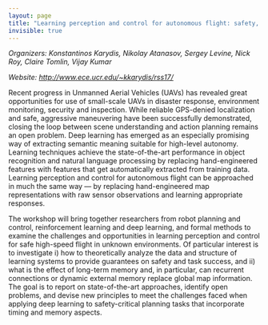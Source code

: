 ```yaml
---
layout: page
title: "Learning perception and control for autonomous flight: safety, memory, and efficiency"
invisible: true
---
```


<p class="text-left"><i>Organizers: Konstantinos Karydis, Nikolay Atanasov, Sergey Levine, Nick Roy, Claire Tomlin, Vijay Kumar</i></p>
<p class="text-left"><i>Website: <a href="http://www.ece.ucr.edu/~kkarydis/rss17/">http://www.ece.ucr.edu/~kkarydis/rss17/</a></i></p>

<p>
Recent progress in Unmanned Aerial Vehicles (UAVs) has revealed great
opportunities for use of small-scale UAVs in disaster response, environment
monitoring, security and inspection. While reliable GPS-denied localization and
safe, aggressive maneuvering have been successfully demonstrated, closing the
loop between scene understanding and action planning remains an open problem.
Deep learning has emerged as an especially promising way of extracting semantic
meaning suitable for high-level autonomy. Learning techniques achieve the
state-of-the-art performance in object recognition and natural language
processing by replacing hand-engineered features with features that get
automatically extracted from training data. Learning perception and control for
autonomous flight can be approached in much the same way &mdash; by replacing
hand-engineered map representations with raw sensor observations and learning
appropriate responses.
</p>

<p>
The workshop will bring together researchers from robot planning and control,
reinforcement learning and deep learning, and formal methods to examine the
challenges and opportunities in learning perception and control for safe
high-speed flight in unknown environments. Of particular interest is to
investigate i) how to theoretically analyze the data and structure of learning
systems to provide guarantees on safety and task success, and ii) what is the
effect of long-term memory and, in particular, can recurrent connections or
dynamic external memory replace global map information. The goal is to report
on state-of-the-art approaches, identify open problems, and devise new
principles to meet the challenges faced when applying deep learning to
safety-critical planning tasks that incorporate timing and memory aspects. 
</p>

